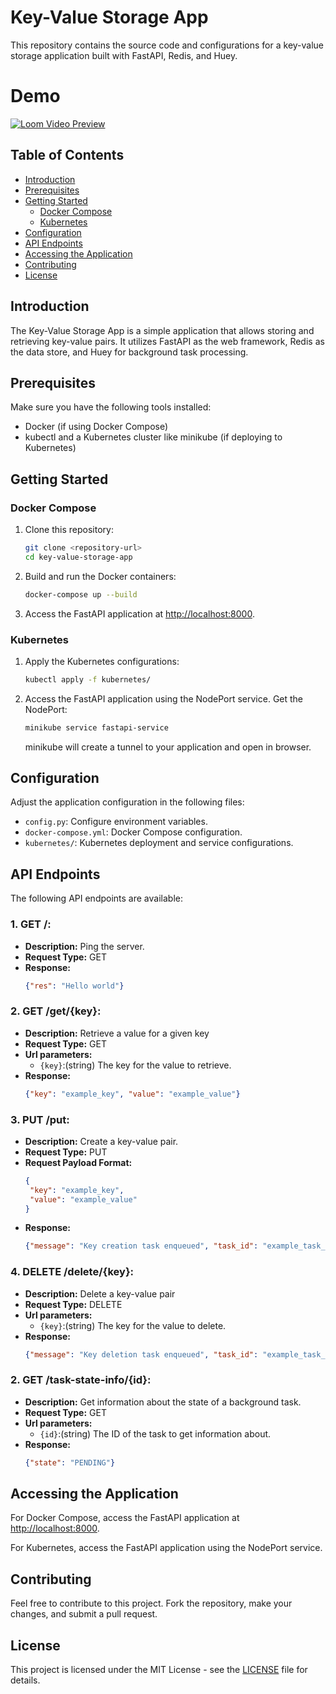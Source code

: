 # Key-Value Storage App

This repository contains the source code and configurations for a key-value storage application built with FastAPI, Redis, and Huey.

# Demo
[![Loom Video Preview](https://i.ibb.co/g9ngvBZ/Screenshot-from-2024-03-06-18-05-31.png)](https://www.loom.com/share/e010df061f064ec7a18f727043c1d6ef?sid=74aebcb8-3d7c-4226-ac22-3a6def888fc0)

## Table of Contents

- [Introduction](#introduction)
- [Prerequisites](#prerequisites)
- [Getting Started](#getting-started)
  - [Docker Compose](#docker-compose)
  - [Kubernetes](#kubernetes)
- [Configuration](#configuration)
- [API Endpoints](#api-endpoints)
- [Accessing the Application](#accessing-the-application)
- [Contributing](#contributing)
- [License](#license)

## Introduction

The Key-Value Storage App is a simple application that allows storing and retrieving key-value pairs. It utilizes FastAPI as the web framework, Redis as the data store, and Huey for background task processing.

## Prerequisites

Make sure you have the following tools installed:

- Docker (if using Docker Compose)
- kubectl and a Kubernetes cluster like minikube (if deploying to Kubernetes)

## Getting Started

### Docker Compose

1. Clone this repository:

    ```bash
    git clone <repository-url>
    cd key-value-storage-app
    ```

2. Build and run the Docker containers:

    ```bash
    docker-compose up --build
    ```

3. Access the FastAPI application at [http://localhost:8000](http://localhost:8000).

### Kubernetes

1. Apply the Kubernetes configurations:

    ```bash
    kubectl apply -f kubernetes/
    ```

2. Access the FastAPI application using the NodePort service. Get the NodePort:

    ```bash
    minikube service fastapi-service
    ```

    minikube will create a tunnel to your application and open in browser.

## Configuration

Adjust the application configuration in the following files:

- `config.py`: Configure environment variables.
- `docker-compose.yml`: Docker Compose configuration.
- `kubernetes/`: Kubernetes deployment and service configurations.

## API Endpoints

The following API endpoints are available:

### **1. GET /:**
- **Description:** Ping the server.
- **Request Type:** GET
- **Response:**
  ```json
  {"res": "Hello world"}
  ```

### **2. GET /get/{key}:**
- **Description:** Retrieve a value for a given key
- **Request Type:** GET
- **Url parameters:**
    - `{key}`:(string) The key for the value to retrieve.
- **Response:**
  ```json
  {"key": "example_key", "value": "example_value"}
  ```

### **3. PUT /put:**
- **Description:** Create a key-value pair.
- **Request Type:** PUT
- **Request Payload Format:**
    ```json
    {
     "key": "example_key",
     "value": "example_value"
    }
    ```
- **Response:**
  ```json
  {"message": "Key creation task enqueued", "task_id": "example_task_id"}
  ```

### **4. DELETE /delete/{key}:**
- **Description:** Delete a key-value pair
- **Request Type:** DELETE
- **Url parameters:**
    - `{key}`:(string) The key for the value to delete.
- **Response:**
  ```json
  {"message": "Key deletion task enqueued", "task_id": "example_task_id"}
  ```

### **2. GET /task-state-info/{id}:**
- **Description:** Get information about the state of a background task.
- **Request Type:** GET
- **Url parameters:**
    - `{id}`:(string) The ID of the task to get information about.
- **Response:**
  ```json
  {"state": "PENDING"}
  ```

## Accessing the Application

For Docker Compose, access the FastAPI application at [http://localhost:8000](http://localhost:8000).

For Kubernetes, access the FastAPI application using the NodePort service.

## Contributing

Feel free to contribute to this project. Fork the repository, make your changes, and submit a pull request.

## License

This project is licensed under the MIT License - see the [LICENSE](LICENSE) file for details.
